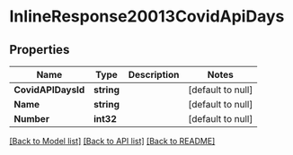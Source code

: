 # InlineResponse20013CovidApiDays

## Properties
Name | Type | Description | Notes
------------ | ------------- | ------------- | -------------
**CovidAPIDaysId** | **string** |  | [default to null]
**Name** | **string** |  | [default to null]
**Number** | **int32** |  | [default to null]

[[Back to Model list]](../README.md#documentation-for-models) [[Back to API list]](../README.md#documentation-for-api-endpoints) [[Back to README]](../README.md)


